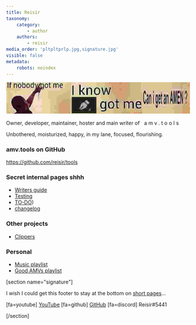 ```yaml
---
title: Reisir
taxonomy:
    category:
        - author
    authors:
        - reisir
media_order: 'pltpltprlp.jpg,signature.jpg'
visible: false
metadata:
    robots: noindex
---
```


![](signature.jpg)

Owner, developer, maintainer, hoster and main writer of <span style="letter-spacing: 4px; padding: 0 .5rem; ">amv.tools</span>

Unbothered, moisturized, happy, in my lane, focused, flourishing.

### amv.tools on GitHub

https://github.com/reisir/tools

### Secret internal pages shhh

* [Writers guide](/writers-guide)
* [Testing](/testing)
* [TO-DO](/todo))
* [changelog](/changelog)

### Other projects

* [Clippers](https://clippers.amv.tools/)

### Personal

* [Music playlist](https://www.youtube.com/playlist?list=PLw7nHTB6FiG8TAMELwKsBIYgkUguU00OA)
* [Good AMVs playlist](https://www.youtube.com/playlist?list=PLw7nHTB6FiG9FtVNTn-2TubI2KfjHk4RM)

[section name="signature"]

I wish I could get this footer to stay at the bottom on [short pages](/vegas-pro)...

[fa=youtube] [YouTube](https://www.youtube.com/@Reseptivaras) [fa=github] [GitHub](https://github.com/reisir) [fa=discord] Reisir#5441

[/section]